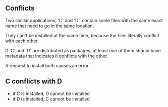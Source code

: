 ## Conflicts

Two similar applications, 'C' and 'D', contain some files with the same exact name that need to go in the same location.
<!--.element: class="fragment"-->

They can't be installed at the same time, because the files literally conflict with each other.
<!--.element: class="fragment"-->

If 'C' and 'D' are distributed as packages, at least one of them should have metadata that indicates it conflicts with the other.
<!--.element: class="fragment"-->

A request to install both causes an error.
<!--.element: class="fragment"-->

## C conflicts with D

* if C is installed, D cannot be installed
* if D is installed, C cannot be installed

